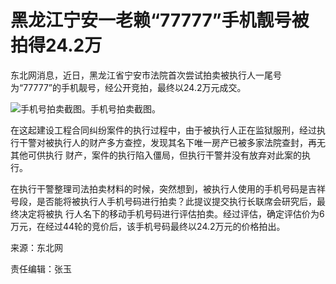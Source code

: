 # 黑龙江宁安一老赖“77777”手机靓号被拍得24.2万

东北网消息，近日，黑龙江省宁安市法院首次尝试拍卖被执行人一尾号为“77777”的手机靓号，经公开竞拍，最终以24.2万元成交。

![手机号拍卖截图。](http://n.sinaimg.cn/news/transform/575/w550h825/20180708/njgR-hezpzwt6712668.jpg)手机号拍卖截图。

在这起建设工程合同纠纷案件的执行过程中，由于被执行人正在监狱服刑，经过执行干警对被执行人的财产多方查控，发现其名下唯一房产已被多家法院查封，再无其他可供执行
财产，案件的执行陷入僵局，但执行干警并没有放弃对此案的执行。

在执行干警整理司法拍卖材料的时候，突然想到，被执行人使用的手机号码是吉祥号段，是否能将被执行人手机号码进行拍卖？此提议提交执行长联席会研究后，最终决定将被执
行人名下的移动手机号码进行评估拍卖。经过评估，确定评估价为6万元，在经过44轮的竞价后，该手机号码最终以24.2万元的价格拍出。

来源：东北网

责任编辑：张玉

